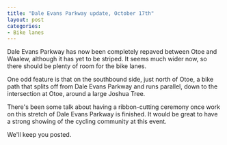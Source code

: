 ```yaml
---
title: "Dale Evans Parkway update, October 17th"
layout: post
categories:
- Bike lanes
---
```


Dale Evans Parkway has now been completely repaved between Otoe and Waalew, although it has yet to be striped. It seems much wider now, so there should be plenty of room for the bike lanes.

One odd feature is that on the southbound side, just north of Otoe, a bike path that splits off from Dale Evans Parkway and runs parallel, down to the intersection at Otoe, around a large Joshua Tree.

There's been some talk about having a ribbon-cutting ceremony once work on this stretch of Dale Evans Parkway is finished. It would be great to have a strong showing of the cycling community at this event.

We'll keep you posted.